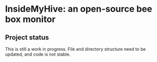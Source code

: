 # InsideMyHive: an open-source bee box monitor

## Project status
This is still a work in progress. File and directory structure need to be updated, and code is not stable.
